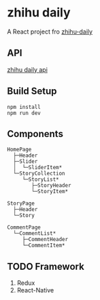 # zhihu daily
A React project fro [zhihu-daily](http://daily.zhihu.com)

## API
[zhihu daily api](https://github.com/izzyleung/ZhihuDailyPurify/wiki/%E7%9F%A5%E4%B9%8E%E6%97%A5%E6%8A%A5-API-%E5%88%86%E6%9E%90)

## Build Setup
```
npm install
npm run dev
```

## Components
```
HomePage
  ├─Header
  ├─Slider
  │  └─SliderItem*
  └─StoryCollection
     └─StoryList*
        ├─StoryHeader
        └─StoryItem*

StoryPage
  ├─Header
  └─Story

CommentPage
  └─CommentList*
     ├─CommentHeader
     └─CommentItem*

```

## TODO Framework
1. Redux
2. React-Native
